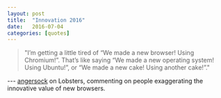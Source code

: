 ```yaml
---
layout: post
title:  "Innovation 2016"
date:   2016-07-04
categories: [quotes]
---
```


> "I’m getting a little tired of “We made a new browser! Using Chromium!”. That’s like saying “We made a new operating system! Using Ubuntu!”, or “We made a new cake! Using another cake!”."

--- [angersock](https://lobste.rs/s/u2js8u/ry_ki/comments/bumaeu#c_bumaeu) on Lobsters, commenting on people exaggerating the innovative value of new browsers.
